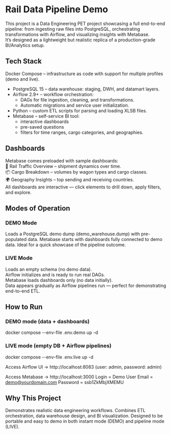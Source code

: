 # Rail Data Pipeline Demo

This project is a Data Engineering PET project showcasing a full end-to-end pipeline: from ingesting raw files into PostgreSQL, orchestrating transformations with Airflow, and visualizing insights with Metabase.  
It’s designed as a lightweight but realistic replica of a production-grade BI/Analytics setup.

## Tech Stack

Docker Compose – infrastructure as code with support for multiple profiles (demo and live).  
- PostgreSQL 15 – data warehouse: staging, DWH, and datamart layers.  
- Airflow 2.9+ – workflow orchestration:   
  - DAGs for file ingestion, cleaning, and transformations.  
  - Automatic migrations and service user initialization.  
- Python – custom ETL scripts for parsing and loading XLSB files.  
- Metabase – self-service BI tool:  
  - interactive dashboards  
  - pre-saved questions
  - filters for time ranges, cargo categories, and geographies.  

## Dashboards

Metabase comes preloaded with sample dashboards:  
🚂 Rail Traffic Overview – shipment dynamics over time.  
📦 Cargo Breakdown – volumes by wagon types and cargo classes.  
🌍 Geography Insights – top sending and receiving countries.  
All dashboards are interactive — click elements to drill down, apply filters, and explore.

##  Modes of Operation
### DEMO Mode
Loads a PostgreSQL demo dump (demo_warehouse.dump) with pre-populated data.
Metabase starts with dashboards fully connected to demo data.
Ideal for a quick showcase of the pipeline outcome.

### LIVE Mode
Loads an empty schema (no demo data).    
Airflow initializes and is ready to run real DAGs.    
Metabase loads dashboards only (no data initially).    
Data appears gradually as Airflow pipelines run — perfect for demonstrating end-to-end ETL.

## How to Run
### DEMO mode (data + dashboards)  
docker compose --env-file .env.demo up -d

### LIVE mode (empty DB + Airflow pipelines)
docker compose --env-file .env.live up -d

Access Airflow UI → http://localhost:8083
(user: admin, password: admin)

Access Metabase → http://localhost:3000
Login = Demo User
Email = demo@yourdomain.com
Password = ssb1ZkMbjXMEMU

## Why This Project

Demonstrates realistic data engineering workflows.
Combines ETL orchestration, data warehouse design, and BI visualization.
Designed to be portable and easy to demo in both instant mode (DEMO) and pipeline mode (LIVE).
